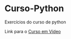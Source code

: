 # Curso-Python
Exercícios do curso de python</br>

Link para o [Curso em Vídeo](https://www.youtube.com/playlist?list=PLHz_AreHm4dlKP6QQCekuIPky1CiwmdI6)
